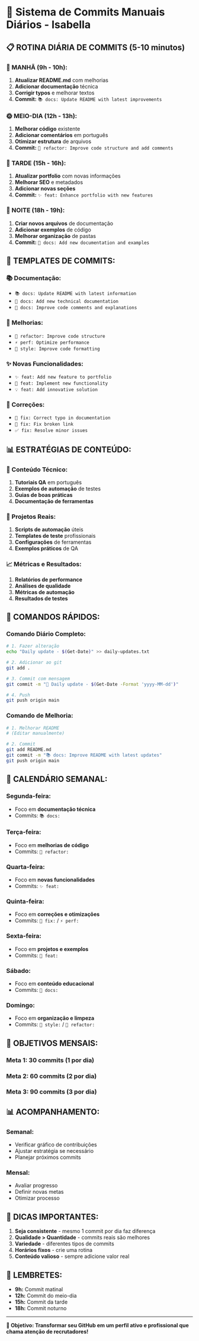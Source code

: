 # 🚀 Sistema de Commits Manuais Diários - Isabella

## 📋 **ROTINA DIÁRIA DE COMMITS (5-10 minutos)**

### **🌅 MANHÃ (9h - 10h):**
1. **Atualizar README.md** com melhorias
2. **Adicionar documentação** técnica
3. **Corrigir typos** e melhorar textos
4. **Commit:** `📚 docs: Update README with latest improvements`

### **🌞 MEIO-DIA (12h - 13h):**
1. **Melhorar código** existente
2. **Adicionar comentários** em português
3. **Otimizar estrutura** de arquivos
4. **Commit:** `🔧 refactor: Improve code structure and add comments`

### **🌆 TARDE (15h - 16h):**
1. **Atualizar portfolio** com novas informações
2. **Melhorar SEO** e metadados
3. **Adicionar novas seções**
4. **Commit:** `✨ feat: Enhance portfolio with new features`

### **🌙 NOITE (18h - 19h):**
1. **Criar novos arquivos** de documentação
2. **Adicionar exemplos** de código
3. **Melhorar organização** de pastas
4. **Commit:** `📖 docs: Add new documentation and examples`

## 🎯 **TEMPLATES DE COMMITS:**

### **📚 Documentação:**
- `📚 docs: Update README with latest information`
- `📖 docs: Add new technical documentation`
- `📝 docs: Improve code comments and explanations`

### **🔧 Melhorias:**
- `🔧 refactor: Improve code structure`
- `⚡ perf: Optimize performance`
- `🎨 style: Improve code formatting`

### **✨ Novas Funcionalidades:**
- `✨ feat: Add new feature to portfolio`
- `🚀 feat: Implement new functionality`
- `💡 feat: Add innovative solution`

### **🐛 Correções:**
- `🐛 fix: Correct typo in documentation`
- `🔧 fix: Fix broken link`
- `✅ fix: Resolve minor issues`

## 📊 **ESTRATÉGIAS DE CONTEÚDO:**

### **📝 Conteúdo Técnico:**
1. **Tutoriais QA** em português
2. **Exemplos de automação** de testes
3. **Guias de boas práticas**
4. **Documentação de ferramentas**

### **🎯 Projetos Reais:**
1. **Scripts de automação** úteis
2. **Templates de teste** profissionais
3. **Configurações** de ferramentas
4. **Exemplos práticos** de QA

### **📈 Métricas e Resultados:**
1. **Relatórios de performance**
2. **Análises de qualidade**
3. **Métricas de automação**
4. **Resultados de testes**

## 🚀 **COMANDOS RÁPIDOS:**

### **Comando Diário Completo:**
```bash
# 1. Fazer alteração
echo "Daily update - $(Get-Date)" >> daily-updates.txt

# 2. Adicionar ao git
git add .

# 3. Commit com mensagem
git commit -m "📅 Daily update - $(Get-Date -Format 'yyyy-MM-dd')"

# 4. Push
git push origin main
```

### **Comando de Melhoria:**
```bash
# 1. Melhorar README
# (Editar manualmente)

# 2. Commit
git add README.md
git commit -m "📚 docs: Improve README with latest updates"
git push origin main
```

## 📅 **CALENDÁRIO SEMANAL:**

### **Segunda-feira:**
- Foco em **documentação técnica**
- Commits: `📚 docs:`

### **Terça-feira:**
- Foco em **melhorias de código**
- Commits: `🔧 refactor:`

### **Quarta-feira:**
- Foco em **novas funcionalidades**
- Commits: `✨ feat:`

### **Quinta-feira:**
- Foco em **correções e otimizações**
- Commits: `🐛 fix:` / `⚡ perf:`

### **Sexta-feira:**
- Foco em **projetos e exemplos**
- Commits: `🚀 feat:`

### **Sábado:**
- Foco em **conteúdo educacional**
- Commits: `📖 docs:`

### **Domingo:**
- Foco em **organização e limpeza**
- Commits: `🎨 style:` / `🔧 refactor:`

## 🎯 **OBJETIVOS MENSAIS:**

### **Meta 1: 30 commits** (1 por dia)
### **Meta 2: 60 commits** (2 por dia)
### **Meta 3: 90 commits** (3 por dia)

## 📊 **ACOMPANHAMENTO:**

### **Semanal:**
- Verificar gráfico de contribuições
- Ajustar estratégia se necessário
- Planejar próximos commits

### **Mensal:**
- Avaliar progresso
- Definir novas metas
- Otimizar processo

## 🚀 **DICAS IMPORTANTES:**

1. **Seja consistente** - mesmo 1 commit por dia faz diferença
2. **Qualidade > Quantidade** - commits reais são melhores
3. **Variedade** - diferentes tipos de commits
4. **Horários fixos** - crie uma rotina
5. **Conteúdo valioso** - sempre adicione valor real

## 📱 **LEMBRETES:**

- **9h:** Commit matinal
- **12h:** Commit do meio-dia  
- **15h:** Commit da tarde
- **18h:** Commit noturno

---

**🎯 Objetivo: Transformar seu GitHub em um perfil ativo e profissional que chama atenção de recrutadores!**
